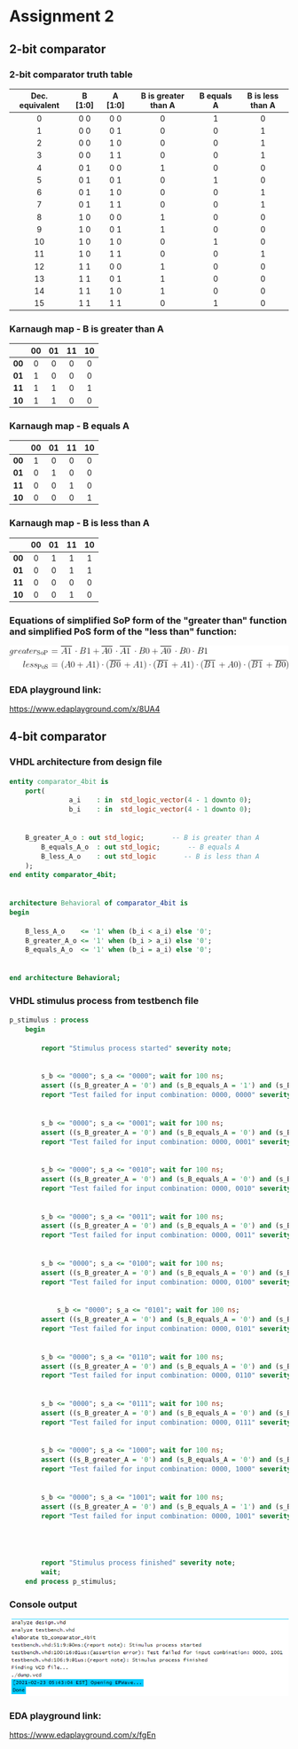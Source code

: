 # Assignment 2

## 2-bit comparator


### 2-bit comparator truth table

| **Dec. equivalent** | **B [1:0]** | **A [1:0]** | **B is greater than A** | **B equals A** | **B is less than A** |
| :-: | :-: | :-: | :-: | :-: | :-: |
| 0 | 0 0 | 0 0 | 0 | 1 | 0 |
| 1 | 0 0 | 0 1 | 0 | 0 | 1 |
| 2 | 0 0 | 1 0 | 0 | 0 | 1 |
| 3 | 0 0 | 1 1 | 0 | 0 | 1 |
| 4 | 0 1 | 0 0 | 1 | 0 | 0 |
| 5 | 0 1 | 0 1 | 0 | 1 | 0 |
| 6 | 0 1 | 1 0 | 0 | 0 | 1 |
| 7 | 0 1 | 1 1 | 0 | 0 | 1 |
| 8 | 1 0 | 0 0 | 1 | 0 | 0 |
| 9 | 1 0 | 0 1 | 1 | 0 | 0 |
| 10 | 1 0 | 1 0 | 0 | 1 | 0 |
| 11 | 1 0 | 1 1 | 0 | 0 | 1 |
| 12 | 1 1 | 0 0 | 1 | 0 | 0 |
| 13 | 1 1 | 0 1 | 1 | 0 | 0 |
| 14 | 1 1 | 1 0 | 1 | 0 | 0 |
| 15 | 1 1 | 1 1 | 0 | 1 | 0 |

### Karnaugh map - B is greater than A

  |  | **00** | **01** | **11** | **10** |
  | :-: | :-: | :-: | :-: | :-: |
  | **00** | 0 | 0 | 0 | 0 |
  | **01** | 1 | 0 | 0 | 0 |
  | **11** | 1 | 1 | 0 | 1 |
  | **10** | 1 | 1 | 0 | 0 |
  
### Karnaugh map - B equals A
  |  | **00** | **01** | **11** | **10** |
  | :-: | :-: | :-: | :-: | :-: |
  | **00** | 1 | 0 | 0 | 0 |
  | **01** | 0 | 1 | 0 | 0 |
  | **11** | 0 | 0 | 1 | 0 |
  | **10** | 0 | 0 | 0 | 1 |

### Karnaugh map - B is less than A
  |  | **00** | **01** | **11** | **10** |
  | :-: | :-: | :-: | :-: | :-: |
  | **00** | 0 | 1 | 1 | 1 |
  | **01** | 0 | 0 | 1 | 1 |
  | **11** | 0 | 0 | 0 | 0 |
  | **10** | 0 | 0 | 1 | 0 |
  
  
### Equations of simplified SoP form of the "greater than" function and simplified PoS form of the "less than" function:
![](https://github.com/viliam-putz/Digital-electronics-1/blob/main/Equations_SoP_PoS.gif)

### EDA playground link:
https://www.edaplayground.com/x/8UA4

## 4-bit comparator


### VHDL architecture from design file
```vhdl
entity comparator_4bit is
    port(
               a_i    : in  std_logic_vector(4 - 1 downto 0);
               b_i    : in  std_logic_vector(4 - 1 downto 0);


	B_greater_A_o : out std_logic;       -- B is greater than A
        B_equals_A_o  : out std_logic;       -- B equals A
        B_less_A_o    : out std_logic       -- B is less than A
    );
end entity comparator_4bit;


architecture Behavioral of comparator_4bit is
begin

    B_less_A_o    <= '1' when (b_i < a_i) else '0';
    B_greater_A_o <= '1' when (b_i > a_i) else '0';
    B_equals_A_o  <= '1' when (b_i = a_i) else '0';


end architecture Behavioral;
```
### VHDL stimulus process from testbench file
```vhdl
p_stimulus : process
    begin

        report "Stimulus process started" severity note;


		s_b <= "0000"; s_a <= "0000"; wait for 100 ns;
		assert ((s_B_greater_A = '0') and (s_B_equals_A = '1') and (s_B_less_A = '0'))
		report "Test failed for input combination: 0000, 0000" severity error;


		s_b <= "0000"; s_a <= "0001"; wait for 100 ns;
		assert ((s_B_greater_A = '0') and (s_B_equals_A = '0') and (s_B_less_A = '1'))
		report "Test failed for input combination: 0000, 0001" severity error;


		s_b <= "0000"; s_a <= "0010"; wait for 100 ns;
		assert ((s_B_greater_A = '0') and (s_B_equals_A = '0') and (s_B_less_A = '1'))
		report "Test failed for input combination: 0000, 0010" severity error;


		s_b <= "0000"; s_a <= "0011"; wait for 100 ns;
		assert ((s_B_greater_A = '0') and (s_B_equals_A = '0') and (s_B_less_A = '1'))
		report "Test failed for input combination: 0000, 0011" severity error;


		s_b <= "0000"; s_a <= "0100"; wait for 100 ns;
		assert ((s_B_greater_A = '0') and (s_B_equals_A = '0') and (s_B_less_A = '1'))
		report "Test failed for input combination: 0000, 0100" severity error;


      		s_b <= "0000"; s_a <= "0101"; wait for 100 ns;
		assert ((s_B_greater_A = '0') and (s_B_equals_A = '0') and (s_B_less_A = '1'))
		report "Test failed for input combination: 0000, 0101" severity error;


		s_b <= "0000"; s_a <= "0110"; wait for 100 ns;
		assert ((s_B_greater_A = '0') and (s_B_equals_A = '0') and (s_B_less_A = '1'))
		report "Test failed for input combination: 0000, 0110" severity error;


		s_b <= "0000"; s_a <= "0111"; wait for 100 ns;
		assert ((s_B_greater_A = '0') and (s_B_equals_A = '0') and (s_B_less_A = '1'))
		report "Test failed for input combination: 0000, 0111" severity error;


		s_b <= "0000"; s_a <= "1000"; wait for 100 ns;
		assert ((s_B_greater_A = '0') and (s_B_equals_A = '0') and (s_B_less_A = '1'))
		report "Test failed for input combination: 0000, 1000" severity error;


		s_b <= "0000"; s_a <= "1001"; wait for 100 ns;
		assert ((s_B_greater_A = '0') and (s_B_equals_A = '1') and (s_B_less_A = '1'))
		report "Test failed for input combination: 0000, 1001" severity error;
        



        report "Stimulus process finished" severity note;
        wait;
    end process p_stimulus;

```
### Console output

![](https://github.com/viliam-putz/Digital-electronics-1/blob/main/console.png)

### EDA playground link:
https://www.edaplayground.com/x/fgEn
